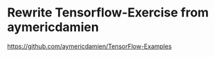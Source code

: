 # Rewrite Tensorflow-Exercise from aymericdamien

https://github.com/aymericdamien/TensorFlow-Examples
